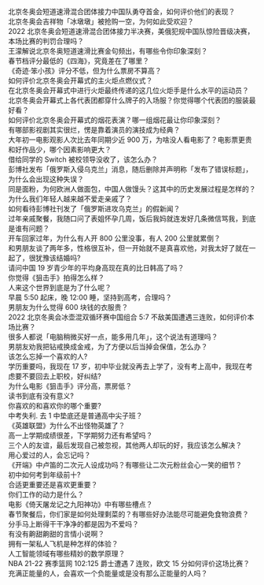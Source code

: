 北京冬奥会短道速滑混合团体接力中国队勇夺首金，如何评价他们的表现？  
北京冬奥会吉祥物「冰墩墩」被抢购一空，为何如此受欢迎？  
2022 北京冬奥会短道速滑混合团体接力半决赛，美俄犯规中国队惊险晋级决赛，本场比赛的判罚合理吗？  
王濛解说北京冬奥短道速滑比赛金句频出，有哪些令你印象深刻？  
春节档评分最低的《四海》，究竟差在了哪里？  
《奇迹·笨小孩》评分不低，但为什么票房不算高？  
如何评价北京冬奥会开幕式的主火炬点燃仪式？  
在北京冬奥会开幕式中进行火炬最终传递的这几位火炬手是什么水平的运动员？  
北京冬奥会开幕式上各代表团都穿什么牌子的入场服？你觉得哪个代表团的服装最好看？  
如何评价北京冬奥会开幕式的烟花表演？哪一组烟花最让你印象深刻？  
有哪部影视剧其实很烂，愣是靠着演员的演技成为经典？  
大年初一电影观影人次比去年同期少近 900 万，为啥没人看电影了？电影票更贵和好作品少，哪个因素影响更大？  
借给同学的 Switch 被校领导没收了，该怎么办？  
彭博社发布「俄罗斯入侵乌克兰」消息，随后删除并声明称「发布了错误标题」，为什么会出现这种失误？  
同是面粉，为何欧洲人做面包，中国人做馒头？这其中的历史发展过程是怎样的？  
为什么我们年轻人越来越不爱走亲戚了？  
如何看待彭博社刊发了「俄罗斯进攻乌克兰」的假新闻？  
过年亲戚聚餐，我随口问了表姐怀孕几周，饭后我妈就连发好几条微信骂我，到底是谁有问题？  
开车回家过年，为什么有人开 800 公里没事，有人 200 公里就累倒？  
和男朋友谈了两年多，性格很互补，但一开始就不是真喜欢他，对我太好了就在一起了，很犹豫该结婚吗?  
请问中国 19 岁青少年的平均身高现在真的比日韩高了吗？  
你觉得《狙击手》拍得怎么样？  
人来这个世界到底是为了什么呢？  
早晨 5:50 起床，晚 12:00 睡，坚持到高考，合理吗？  
男朋友为什么觉得 600 块钱的衣服贵？  
2022 北京冬奥会冰壶混双循环赛中国组合 5:7 不敌美国遭遇三连败，如何评价本场比赛？  
很多人都说「电脑稍微买好一点，能多用几年」，这个说法有道理吗？  
男朋友劝我把钻戒换成金戒，为了方便以后当掉会保值，怎么办？  
该怎么忘掉一个喜欢的人?  
学历重要吗，我现在 17 岁，初中毕业就没再去上学了，没有考上高中，我现在考虑要不要回去上职校，好纠结?  
为什么电影《狙击手》评分高，票房低？  
读书到底有没有意义?  
你喜欢的和喜欢你的哪个重要?  
中考失利. 去 1 中垫底还是普通高中尖子班？  
《英雄联盟》为什么不出怪物英雄了？  
高一上学期成绩很差，下学期努力还有希望吗？  
三个人的友谊，最后发现自己被忽视，其他两人却玩的好，我应该怎么解决？  
用心爱过的人，会忘记吗？  
《开端》中卢笛的二次元人设成功吗？有哪些让二次元粉丝会心一笑的细节？  
初中如何考到年级前十?  
合适更重要还是喜欢更重要？  
你们工作的动力是什么？  
电影《倚天屠龙记之九阳神功》中有哪些槽点？  
春节聚餐后，你们家是如何处理剩菜的？有哪些好办法能尽可能避免食物浪费？  
分手马上断得干干净净的都是因为不爱吗？  
有没有齁甜齁甜的言情小说啊？  
拥有一架私人飞机是种怎样的体验？  
人工智能领域有哪些精妙的数学原理？  
NBA 21-22 赛季篮网 102:125 爵士遭遇 7 连败，欧文 15 分如何评价这场比赛？  
充满正能量的人，会喜欢一个负能量或是没有那么正能量的人吗？  
